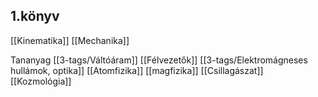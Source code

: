 ## 1.könyv 
[[Kinematika]]
[[Mechanika]]


Tananyag
[[3-tags/Váltóáram]]
[[Félvezetők]]
[[3-tags/Elektromágneses hullámok, optika]]
[[Atomfizika]]
[[magfizika]]
[[Csillagászat]]
[[Kozmológia]]



